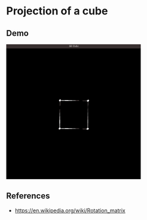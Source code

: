 # Projection of a cube 

## Demo 
![](https://github.com/rick-n-shawty/cube3D/blob/main/cube.gif)

## References 
- https://en.wikipedia.org/wiki/Rotation_matrix